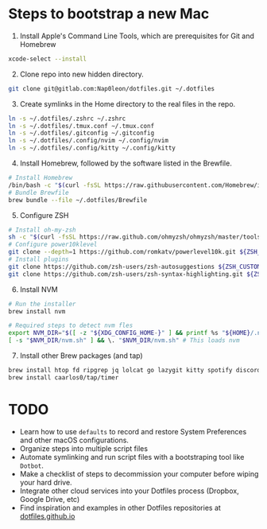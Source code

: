 # Steps to bootstrap a new Mac

1. Install Apple's Command Line Tools, which are prerequisites for Git and Homebrew

```bash
xcode-select --install
```

2. Clone repo into new hidden directory.

```bash
git clone git@gitlab.com:Nap0leon/dotfiles.git ~/.dotfiles
```

3. Create symlinks in the Home directory to the real files in the repo.

```bash
ln -s ~/.dotfiles/.zshrc ~/.zshrc
ln -s ~/.dotfiles/.tmux.conf ~/.tmux.conf
ln -s ~/.dotfiles/.gitconfig ~/.gitconfig
ln -s ~/.dotfiles/.config/nvim ~/.config/nvim
ln -s ~/.dotfiles/.config/kitty ~/.config/kitty
```

4. Install Homebrew, followed by the software listed in the Brewfile.

```bash
# Install Homebrew
/bin/bash -c "$(curl -fsSL https://raw.githubusercontent.com/Homebrew/install/HEAD/install.sh)"
# Bundle Brewfile
brew bundle --file ~/.dotfiles/Brewfile
```

5. Configure ZSH

```bash
# Install oh-my-zsh
sh -c "$(curl -fsSL https://raw.github.com/ohmyzsh/ohmyzsh/master/tools/install.sh)"
# Configure power10klevel
git clone --depth=1 https://github.com/romkatv/powerlevel10k.git ${ZSH_CUSTOM:-$HOME/.oh-my-zsh/custom}/themes/powerlevel10k
# Install plugins
git clone https://github.com/zsh-users/zsh-autosuggestions ${ZSH_CUSTOM:-~/.oh-my-zsh/custom}/plugins/zsh-autosuggestions
git clone https://github.com/zsh-users/zsh-syntax-highlighting.git ${ZSH_CUSTOM:-~/.oh-my-zsh/custom}/plugins/zsh-syntax-highlighting
```

6. Install NVM

```bash
# Run the installer
brew install nvm

# Required steps to detect nvm fles
export NVM_DIR="$([ -z "${XDG_CONFIG_HOME-}" ] && printf %s "${HOME}/.nvm" || printf %s "${XDG_CONFIG_HOME}/nvm")"
[ -s "$NVM_DIR/nvm.sh" ] && \. "$NVM_DIR/nvm.sh" # This loads nvm
```

7. Install other Brew packages (and tap)
```bash
brew install htop fd ripgrep jq lolcat go lazygit kitty spotify discord neovim shellcheck tmux
brew install caarlos0/tap/timer
```

# TODO

-   Learn how to use `defaults` to record and restore System Preferences and other macOS configurations.
-   Organize steps into multiple script files
-   Automate symlinking and run script files with a bootstraping tool like `Dotbot`.
-   Make a checklist of steps to decommission your computer before wiping your hard drive.
-   Integrate other cloud services into your Dotfiles process (Dropbox, Google Drive, etc)
-   Find inspiration and examples in other Dotfiles repositories at [dotfiles.github.io](https://dotfiles.github.io)
